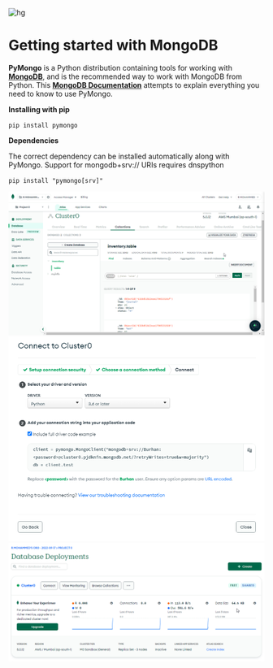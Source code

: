 ![hg](https://findlogovector.com/wp-content/uploads/2022/04/mongodb-logo-vector-2022.png)
# Getting started with MongoDB

**PyMongo** is a Python distribution containing tools for working with **[MongoDB](https://www.mongodb.com/)**, and is the recommended way to work with MongoDB from Python. This **[MongoDB Documentation](https://pymongo.readthedocs.io/en/stable/)** attempts to explain everything you need to know to use PyMongo.

**Installing with pip**
```
pip install pymongo
```
**Dependencies**

The correct dependency can be installed automatically along with PyMongo. Support for mongodb+srv:// URIs requires dnspython
```
pip install "pymongo[srv]"
```
![Cluster0 Databases and Collections](https://github.com/Metallurgist/Getting-started-with-MongoDB/blob/master/Pics/Cluster0%20Databases%20and%20Collections.png)
![Cluster0 connect](https://github.com/Metallurgist/Getting-started-with-MongoDB/blob/master/Pics/Cluster0%20connect.png)
![Cluster0](https://github.com/Metallurgist/Getting-started-with-MongoDB/blob/master/Pics/Cluster0.png)
